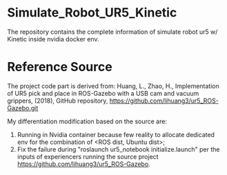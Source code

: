 # Simulate_Robot_UR5_Kinetic
The repository contains the complete information of simulate robot ur5 w/ Kinetic inside nvidia docker env.

# Reference Source
The project code part is derived from:
Huang, L., Zhao, H., Implementation of UR5 pick and place in ROS-Gazebo with a USB cam and vacuum grippers, (2018), GitHub repository, https://github.com/lihuang3/ur5_ROS-Gazebo.git

My differentiation modification based on the source are:
1. Running in Nvidia container because few reality to allocate dedicated env for the combination of <ROS dist, Ubuntu dist>;
2. Fix the failure during "roslaunch ur5_notebook initialize.launch" per the inputs of experiencers running the source project https://github.com/lihuang3/ur5_ROS-Gazebo.
